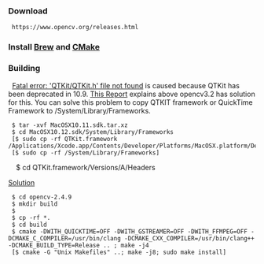 ### Download

     https://www.opencv.org/releases.html
  
### Install [Brew](https://github.com/gustavkkk/frequently-used-cmds/blob/master/HomeBrew.md) and [CMake]()

     
### Building

   [Fatal error: 'QTKit/QTKit.h' file not found](https://stackoverflow.com/questions/39735485/opencv-installation-failure-due-to-qtkit) is caused because QTKit has been deprecated in 10.9. [This Report](https://www.pyimagesearch.com/2016/11/28/macos-install-opencv-3-and-python-2-7/) explains above opencv3.2 has solution for this. You can solve this problem to copy QTKIT framework or QuickTime Framework to /System/Library/Frameworks.
     
     $ tar -xvf MacOSX10.11.sdk.tar.xz
     $ cd MacOSX10.12.sdk/System/Library/Frameworks
     [$ sudo cp -rf QTKit.framework /Applications/Xcode.app/Contents/Developer/Platforms/MacOSX.platform/Developer/SDKs/MacOSX.sdk/System/Library/Frameworks/]
     [$ sudo cp -rf /System/Library/Frameworks]
     $ cd QTKit.framework/Versions/A/Headers
     
   [Solution](https://stackoverflow.com/questions/39590741/fatal-error-qtkit-qtkit-h-file-not-found-when-i-build-opencv-on-mac)

     $ cd opencv-2.4.9
     $ mkdir build
     $
     $ cp -rf *.
     $ cd build
     $ cmake -DWITH_QUICKTIME=OFF -DWITH_GSTREAMER=OFF -DWITH_FFMPEG=OFF -DCMAKE_C_COMPILER=/usr/bin/clang -DCMAKE_CXX_COMPILER=/usr/bin/clang++ -DCMAKE_BUILD_TYPE=Release .. ; make -j4
     [$ cmake -G "Unix Makefiles" ..; make -j8; sudo make install]


